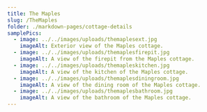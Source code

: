 ```yaml
---
title: The Maples
slug: /TheMaples
folder: ./markdown-pages/cottage-details
samplePics:
  - image: ../../images/uploads/themaplesext.jpg
    imageAlt: Exterior view of the Maples cottage.
  - image: ../../images/uploads/themaplesfirepit.jpg
    imageAlt: A view of the firepit from the Maples cottage.
  - image: ../../images/uploads/themapleskitchen.jpg
    imageAlt: A view of the kitchen of the Maples cottage.
  - image: ../../images/uploads/themaplesdiningroom.jpg
    imageAlt: A view of the dining room of the Maples cottage.
  - image: ../../images/uploads/themaplesbathroom.jpg
    imageAlt: A view of the bathroom of the Maples cottage.
---
```

